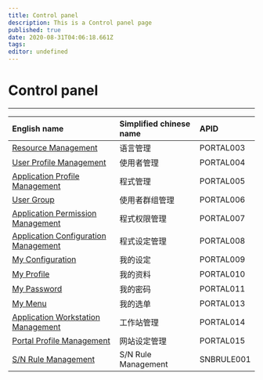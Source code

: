 ```yaml
---
title: Control panel
description: This is a Control panel page
published: true
date: 2020-08-31T04:06:18.661Z
tags: 
editor: undefined
---
```


# **Control panel**

---

| English name                                                        | Simplified chinese name | APID       |
| :------------------------------------------------------------------- | :----------------------- | :---------- |
| [Resource Management](Control_Panels/PORTAL003.md)                   | 语言管理                | PORTAL003  |
| [User Profile  Management](Control_Panels/PORTAL004.md)              | 使用者管理              | PORTAL004  |
| [Application Profile  Management](Control_Panels/PORTAL005.md)       | 程式管理                | PORTAL005  |
| [User Group](Control_Panels/PORTAL006.md)                            | 使用者群组管理          | PORTAL006  |
| [Application Permission  Management](Control_Panels/PORTAL007.md)    | 程式权限管理            | PORTAL007  |
| [Application Configuration  Management](Control_Panels/PORTAL008.md) | 程式设定管理            | PORTAL008  |
| [My Configuration](Control_Panels/PORTAL009.md)                      | 我的设定                | PORTAL009  |
| [My Profile](Control_Panels/PORTAL010.md)                            | 我的资料                | PORTAL010  |
| [My Password](Control_Panels/PORTAL011.md)                           | 我的密码                | PORTAL011  |
| [My Menu](Control_Panels/PORTAL013.md)                               | 我的选单                | PORTAL013  |
| [Application Workstation  Management](Control_Panels/PORTAL014.md)   | 工作站管理              | PORTAL014  |
| [Portal Profile Management](Control_Panels/PORTAL015.md)             | 网站设定管理            | PORTAL015  |
| [S/N Rule Management](Control_Panels/SNBRULE001.md)                  | S/N Rule Management     | SNBRULE001 |